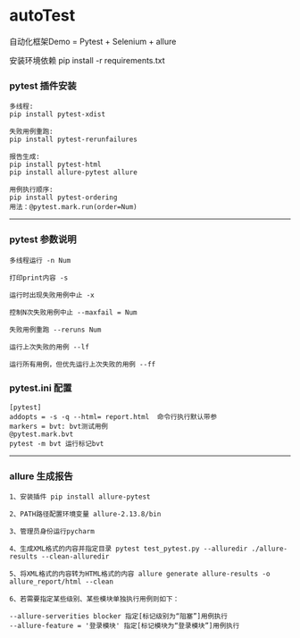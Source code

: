 # autoTest

自动化框架Demo = Pytest + Selenium + allure

安装环境依赖 pip install -r requirements.txt

### pytest 插件安装

    多线程:
    pip install pytest-xdist
    
    失败用例重跑:
    pip install pytest-rerunfailures 
    
    报告生成:
    pip install pytest-html 
    pip install allure-pytest allure
    
    用例执行顺序:
    pip install pytest-ordering 
    用法：@pytest.mark.run(order=Num)

---

### pytest 参数说明

    多线程运行 -n Num  
    
    打印print内容 -s
    
    运行时出现失败用例中止 -x
    
    控制N次失败用例中止 --maxfail = Num
    
    失败用例重跑 --reruns Num 
    
    运行上次失败的用例 --lf
    
    运行所有用例，但优先运行上次失败的用例 --ff
   

### pytest.ini 配置

    [pytest]
    addopts = -s -q --html= report.html  命令行执行默认带参
    markers = bvt: bvt测试用例 
    @pytest.mark.bvt
    pytest -m bvt 运行标记bvt
    
---

### allure 生成报告

    1、安装插件 pip install allure-pytest
 
    2、PATH路径配置环境变量 allure-2.13.8/bin
 
    3、管理员身份运行pycharm
 
    4、生成XML格式的内容并指定目录 pytest test_pytest.py --alluredir ./allure-results --clean-alluredir      
 
    5、将XML格式的内容转为HTML格式的内容 allure generate allure-results -o allure_report/html --clean

    6、若需要指定某些级别、某些模块单独执行用例则如下：
 
    --allure-serverities blocker 指定[标记级别为“阻塞”]用例执行 
    --allure-feature = '登录模块' 指定[标记模块为“登录模块”]用例执行
